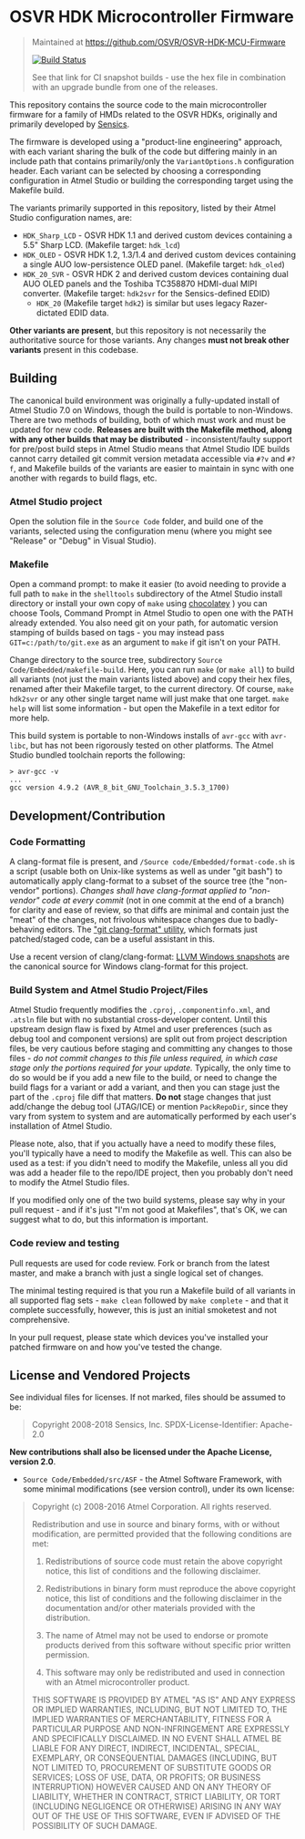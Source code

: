 # OSVR HDK Microcontroller Firmware

> Maintained at <https://github.com/OSVR/OSVR-HDK-MCU-Firmware>
>
> [![Build Status](https://dev.azure.com/osvr/OSVR-HDK-MCU-Firmware/_apis/build/status/OSVR.OSVR-HDK-MCU-Firmware?branchName=master)](https://dev.azure.com/osvr/OSVR-HDK-MCU-Firmware/_build/latest?definitionId=1&branchName=master)
>
> See that link for CI snapshot builds - use the hex file in combination with an upgrade bundle from one of the releases.

This repository contains the source code to the main microcontroller firmware for a family of HMDs related to the OSVR HDKs, originally and primarily developed by [Sensics](http://sensics.com).

The firmware is developed using a "product-line engineering" approach, with each variant sharing the bulk of the code but differing mainly in an include path that contains primarily/only the `VariantOptions.h` configuration header. Each variant can be selected by choosing a corresponding configuration in Atmel Studio or building the corresponding target using the Makefile build.

The variants primarily supported in this repository, listed by their Atmel Studio configuration names, are:

- `HDK_Sharp_LCD` - OSVR HDK 1.1 and derived custom devices containing a 5.5" Sharp LCD. (Makefile target: `hdk_lcd`)
- `HDK_OLED` - OSVR HDK 1.2, 1.3/1.4 and derived custom devices containing a single AUO low-persistence OLED panel. (Makefile target: `hdk_oled`)
- `HDK_20_SVR` - OSVR HDK 2 and derived custom devices containing dual AUO OLED panels and the Toshiba TC358870 HDMI-dual MIPI converter. (Makefile target: `hdk2svr` for the Sensics-defined EDID)
  - `HDK_20` (Makefile target `hdk2`) is similar but uses legacy Razer-dictated EDID data.

**Other variants are present**, but this repository is not necessarily the authoritative source for those variants. Any changes **must not break other variants** present in this codebase.

## Building

The canonical build environment was originally a fully-updated install of Atmel Studio 7.0 on Windows, though the build is portable to non-Windows.
There are two methods of building, both of which must work and must be updated for new code.
**Releases are built with the Makefile method, along with any other builds that may be distributed** - inconsistent/faulty support for pre/post build steps in Atmel Studio means that Atmel Studio IDE builds cannot carry detailed git commit version metadata accessible via `#?v` and `#?f`, and Makefile builds of the variants are easier to maintain in sync with one another with regards to build flags, etc.

### Atmel Studio project

Open the solution file in the `Source Code` folder, and build one of the variants, selected using the configuration menu (where you might see "Release" or "Debug" in Visual Studio).

### Makefile

Open a command prompt: to make it easier (to avoid needing to provide a full path to `make` in the `shelltools` subdirectory of the Atmel Studio install directory or install your own copy of `make` using [chocolatey](https://chocolatey.org) ) you can choose Tools, Command Prompt in Atmel Studio to open one with the PATH already extended. You also need git on your path, for automatic version stamping of builds based on tags - you may instead pass `GIT=c:/path/to/git.exe` as an argument to `make` if git isn't on your PATH.

Change directory to the source tree, subdirectory `Source Code/Embedded/makefile-build`. Here, you can run `make` (or `make all`) to build all variants (not just the main variants listed above) and copy their hex files, renamed after their Makefile target, to the current directory. Of course, `make hdk2svr` or any other single target name will just make that one target. `make help` will list some information - but open the Makefile in a text editor for more help.

This build system is portable to non-Windows installs of `avr-gcc` with `avr-libc`, but has not been rigorously tested on other platforms. The Atmel Studio bundled toolchain reports the following:

```
> avr-gcc -v
...
gcc version 4.9.2 (AVR_8_bit_GNU_Toolchain_3.5.3_1700)
```

## Development/Contribution

### Code Formatting

A clang-format file is present, and `/Source code/Embedded/format-code.sh` is a script (usable both on Unix-like systems as well as under "git bash") to automatically apply clang-format to a subset of the source tree (the "non-vendor" portions).
*Changes shall have clang-format applied to "non-vendor" code at every commit* (not in one commit at the end of a branch) for clarity and ease of review, so that diffs are minimal and contain just the "meat" of the changes, not frivolous whitespace changes due to badly-behaving editors.
The ["git clang-format" utility](https://llvm.org/svn/llvm-project/cfe/trunk/tools/clang-format/git-clang-format), which formats just patched/staged code, can be a useful assistant in this.

Use a recent version of clang/clang-format: [LLVM Windows snapshots](http://llvm.org/builds/) are the canonical source for Windows clang-format for this project.

### Build System and Atmel Studio Project/Files

Atmel Studio frequently modifies the `.cproj`, `.componentinfo.xml`, and `.atsln` file but with no substantial cross-developer content.
Until this upstream design flaw is fixed by Atmel and user preferences (such as debug tool and component versions) are split out from project description files, be very cautious before staging and committing any changes to those files - *do not commit changes to this file unless required, in which case stage only the portions required for your update.*
Typically, the only time to do so would be if you add a new file to the build, or need to change the build flags for a variant or add a variant, and then you can stage just the part of the `.cproj` file diff that matters.
**Do not** stage changes that just add/change the debug tool (JTAG/ICE) or mention `PackRepoDir`, since they vary from system to system and are automatically performed by each user's installation of Atmel Studio.

Please note, also, that if you actually have a need to modify these files, you'll typically have a need to modify the Makefile as well.
This can also be used as a test: if you didn't need to modify the Makefile, unless all you did was add a header file to the repo/IDE project, then you probably don't need to modify the Atmel Studio files.

If you modified only one of the two build systems, please say why in your pull request - and if it's just "I'm not good at Makefiles", that's OK, we can suggest what to do, but this information is important.

### Code review and testing

Pull requests are used for code review. Fork or branch from the latest master, and make a branch with just a single logical set of changes.

The minimal testing required is that you run a Makefile build of all variants in all supported flag sets - `make clean` followed by `make complete` - and that it complete successfully, however, this is just an initial smoketest and not comprehensive.

In your pull request, please state which devices you've installed your patched firmware on and how you've tested the change.

## License and Vendored Projects

See individual files for licenses. If not marked, files should be assumed to be:

> Copyright 2008-2018 Sensics, Inc.
> SPDX-License-Identifier: Apache-2.0

**New contributions shall also be licensed under the Apache License, version 2.0**.

- `Source Code/Embedded/src/ASF` - the Atmel Software Framework, with some minimal modifications (see version control), under its own license:

> Copyright (c) 2008-2016 Atmel Corporation. All rights reserved.
>
> Redistribution and use in source and binary forms, with or without
> modification, are permitted provided that the following conditions are met:
>
> 1. Redistributions of source code must retain the above copyright notice,
>    this list of conditions and the following disclaimer.
>
> 2. Redistributions in binary form must reproduce the above copyright notice,
>    this list of conditions and the following disclaimer in the documentation
>    and/or other materials provided with the distribution.
>
> 3. The name of Atmel may not be used to endorse or promote products derived
>    from this software without specific prior written permission.
>
> 4. This software may only be redistributed and used in connection with an
>    Atmel microcontroller product.
>
> THIS SOFTWARE IS PROVIDED BY ATMEL "AS IS" AND ANY EXPRESS OR IMPLIED
> WARRANTIES, INCLUDING, BUT NOT LIMITED TO, THE IMPLIED WARRANTIES OF
> MERCHANTABILITY, FITNESS FOR A PARTICULAR PURPOSE AND NON-INFRINGEMENT ARE
> EXPRESSLY AND SPECIFICALLY DISCLAIMED. IN NO EVENT SHALL ATMEL BE LIABLE FOR
> ANY DIRECT, INDIRECT, INCIDENTAL, SPECIAL, EXEMPLARY, OR CONSEQUENTIAL
> DAMAGES (INCLUDING, BUT NOT LIMITED TO, PROCUREMENT OF SUBSTITUTE GOODS
> OR SERVICES; LOSS OF USE, DATA, OR PROFITS; OR BUSINESS INTERRUPTION)
> HOWEVER CAUSED AND ON ANY THEORY OF LIABILITY, WHETHER IN CONTRACT,
> STRICT LIABILITY, OR TORT (INCLUDING NEGLIGENCE OR OTHERWISE) ARISING IN
> ANY WAY OUT OF THE USE OF THIS SOFTWARE, EVEN IF ADVISED OF THE
> POSSIBILITY OF SUCH DAMAGE.
